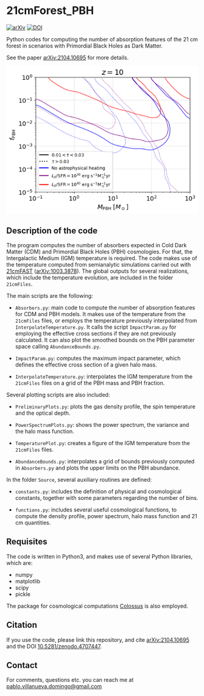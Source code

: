 # 21cmForest_PBH

[![arXiv](https://img.shields.io/badge/arXiv-2104.10695-B31B1B.svg)](http://arxiv.org/abs/2104.10695) [![DOI](https://zenodo.org/badge/DOI/10.5281/zenodo.4707447.svg)](https://doi.org/10.5281/zenodo.4707447)

Python codes for computing the number of absorption features of the 21 cm forest in scenarios with Primordial Black Holes as Dark Matter.

See the paper [arXiv:2104.10695](https://arxiv.org/abs/2104.10695) for more details.

![sample bounds](bounds_z_10.png)

## Description of the code

The program computes the number of absorbers expected in Cold Dark Matter (CDM) and Primordial Black Holes (PBH) cosmologies. For that, the Intergalactic Medium (IGM) temperature is required. The code makes use of the temperature computed from semianalytic simulations carried out with [21cmFAST](https://github.com/andreimesinger/21cmFAST) ([arXiv:1003.3878](https://arxiv.org/abs/1003.3878)). The global outputs for several realizations, which include the temperature evolution, are included in the folder `21cmFiles`.

The main scripts are the following:

* `Absorbers.py`: main code to compute the number of absorption features for CDM and PBH models. It makes use of the temperature from the `21cmFiles` files, or employs the temperature previously interpolated from `InterpolateTemperature.py`. It calls the script `ImpactParam.py` for employing the effective cross sections if they are not previously calculated. It can also plot the smoothed bounds on the PBH parameter space calling `AbundanceBounds.py`.

* `ImpactParam.py`: computes the maximum impact parameter, which defines the effective cross section of a given halo mass.

* `InterpolateTemperature.py`: interpolates the IGM temperature from the `21cmFiles` files on a grid of the PBH mass and PBH fraction.

Several plotting scripts are also included:

* `PreliminaryPlots.py`: plots the gas density profile, the spin temperature and the optical depth.

* `PowerSpectrumPlots.py`: shows the power spectrum, the variance and the halo mass function.

* `TemperaturePlot.py`: creates a figure of the IGM temperature from the `21cmFiles` files.

* `AbundanceBounds.py`: interpolates a grid of bounds previously computed in `Absorbers.py` and plots the upper limits on the PBH abundance.

In the folder `Source`, several auxiliary routines are defined:

* `constants.py`: includes the definition of physical and cosmological constants, together with some parameters regarding the number of bins.

* `functions.py`: includes several useful cosmological functions, to compute the density profile, power spectrum, halo mass function and 21 cm quantities.

## Requisites

The code is written in Python3, and makes use of several Python libraries, which are:

* numpy
* matplotlib
* scipy
* pickle

The package for cosmological computations [Colossus](https://bdiemer.bitbucket.io/colossus/) is also employed.

## Citation

If you use the code, please link this repository, and cite [arXiv:2104.10695](https://arxiv.org/abs/2104.10695) and the DOI [10.5281/zenodo.4707447](https://doi.org/10.5281/zenodo.4707447).

## Contact

For comments, questions etc. you can reach me at <pablo.villanueva.domingo@gmail.com>
